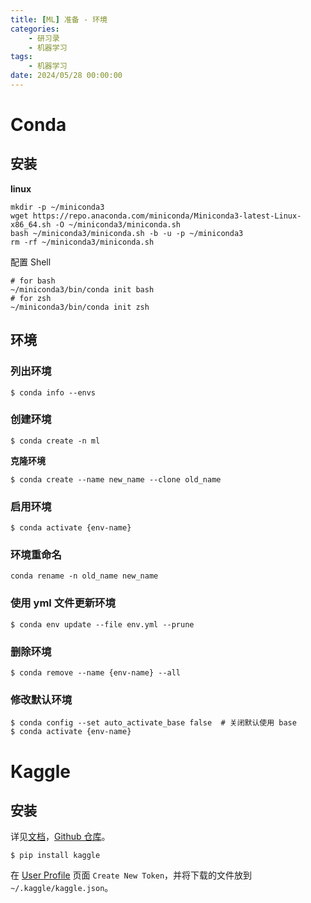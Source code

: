 ```yaml
---
title: [ML] 准备 - 环境
categories:
    - 研习录
    - 机器学习
tags:
    - 机器学习
date: 2024/05/28 00:00:00
---
```


# Conda

## 安装

**linux**

```shell
mkdir -p ~/miniconda3
wget https://repo.anaconda.com/miniconda/Miniconda3-latest-Linux-x86_64.sh -O ~/miniconda3/miniconda.sh
bash ~/miniconda3/miniconda.sh -b -u -p ~/miniconda3
rm -rf ~/miniconda3/miniconda.sh
```

配置 Shell

```shell
# for bash
~/miniconda3/bin/conda init bash
# for zsh
~/miniconda3/bin/conda init zsh
```

## 环境

### 列出环境

```shell
$ conda info --envs
```

### 创建环境

```shell
$ conda create -n ml
```

**克隆环境**

```shell
$ conda create --name new_name --clone old_name
```

### 启用环境

```shell
$ conda activate {env-name}
```

### 环境重命名

```shell
conda rename -n old_name new_name 
```

### 使用 yml 文件更新环境

```shell
$ conda env update --file env.yml --prune
```

### 删除环境

```shell
$ conda remove --name {env-name} --all
```

### 修改默认环境

```shell
$ conda config --set auto_activate_base false  # 关闭默认使用 base
$ conda activate {env-name}
```

# Kaggle

## 安装

详见[文档](https://www.kaggle.com/docs/api#getting-started-installation-&-authentication)，[Github 仓库](https://github.com/Kaggle/kaggle-api)。

```shell
$ pip install kaggle
```

在 [User Profile](https://www.kaggle.com/settings/account) 页面 `Create New Token`，并将下载的文件放到 `~/.kaggle/kaggle.json`。
